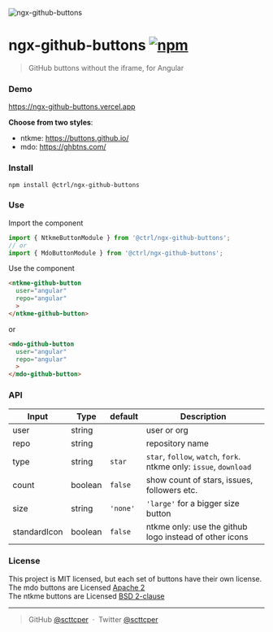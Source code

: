 ![ngx-github-buttons](https://raw.githubusercontent.com/scttcper/ngx-github-buttons/master/src/assets/share.png)

# ngx-github-buttons [![npm](https://img.shields.io/npm/v/@ctrl/ngx-github-buttons.svg)](https://www.npmjs.com/package/@ctrl/ngx-github-buttons)

> GitHub buttons without the iframe, for Angular

### Demo
https://ngx-github-buttons.vercel.app 

__Choose from two styles__:  
- ntkme: https://buttons.github.io/  
- mdo: https://ghbtns.com/  

### Install
```console
npm install @ctrl/ngx-github-buttons
```

### Use
Import the component
```ts
import { NtkmeButtonModule } from '@ctrl/ngx-github-buttons';
// or
import { MdoButtonModule } from '@ctrl/ngx-github-buttons';
``` 
Use the component
```html
<ntkme-github-button
  user="angular"
  repo="angular"
  >
</ntkme-github-button>
```  
or  
```html
<mdo-github-button
  user="angular"
  repo="angular"
  >
</mdo-github-button>
```  

### API
| Input        | Type    | default | Description                                                        |
| ------------ | ------- | ------- | ------------------------------------------------------------------ |
| user         | string  |         | user or org                                                        |
| repo         | string  |         | repository name                                                    |
| type         | string  | `star`  | `star`, `follow`, `watch`, `fork`. ntkme only: `issue`, `download` |
| count        | boolean | `false` | show count of stars, issues, followers etc.                        |
| size         | string  | `'none'`| `'large'` for a bigger size button                                 |
| standardIcon | boolean | `false` | ntkme only: use the github logo instead of other icons             |


### License
This project is MIT licensed, but each set of buttons have their own license.  
The mdo buttons are Licensed [Apache 2](https://github.com/mdo/github-buttons/blob/master/LICENSE.md)  
The ntkme buttons are Licensed [BSD 2-clause](https://github.com/ntkme/github-buttons/blob/master/LICENSE.md)  

---

> GitHub [@scttcper](https://github.com/scttcper) &nbsp;&middot;&nbsp;
> Twitter [@scttcper](https://twitter.com/scttcper)
